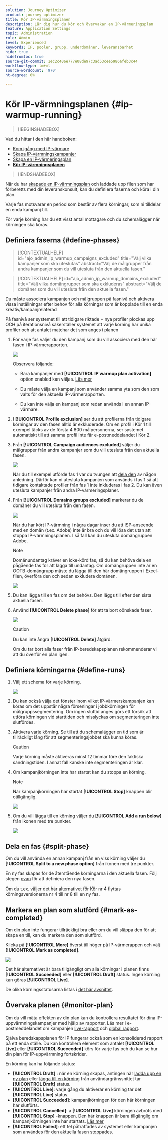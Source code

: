 ```yaml
---
solution: Journey Optimizer
product: journey optimizer
title: Kör IP-värmningsplanen
description: Lär dig hur du kör och övervakar en IP-värmeringsplan
feature: Application Settings
topic: Administration
role: Admin
level: Experienced
keywords: IP, pooler, grupp, underdomäner, leveransbarhet
hide: true
hidefromtoc: true
source-git-commit: 1ec2c406e777e08de97c3ad53cee5986afeb3c44
workflow-type: tm+mt
source-wordcount: '970'
ht-degree: 0%

---
```


# Kör IP-värmningsplanen {#ip-warmup-running}

>[!BEGINSHADEBOX]

Vad du hittar i den här handboken:

* [Kom igång med IP-värmare](ip-warmup-gs.md)
* [Skapa IP-värmningskampanjer](ip-warmup-campaign.md)
* [Skapa en IP-värmeringsplan](ip-warmup-plan.md)
* **[Kör IP-värmningsplanen](ip-warmup-running.md)**

>[!ENDSHADEBOX]

När du har [skapade en IP-värmningsplan](ip-warmup-plan.md) och laddade upp filen som har förberetts med din leveranskonsult, kan du definiera faserna och köra i din plan.

Varje fas motsvarar en period som består av flera körningar, som ni tilldelar en enda kampanj till.

För varje körning har du ett visst antal mottagare och du schemalägger när körningen ska köras.

## Definiera faserna {#define-phases}

>[!CONTEXTUALHELP]
>id="ajo_admin_ip_warmup_campaigns_excluded"
>title="Välj vilka kampanjer som ska uteslutas"
>abstract="Välj de målgrupper från andra kampanjer som du vill utesluta från den aktuella fasen."

>[!CONTEXTUALHELP]
>id="ajo_admin_ip_warmup_domains_excluded"
>title="Välj vilka domängrupper som ska exkluderas"
>abstract="Välj de domäner som du vill utesluta från den aktuella fasen."

Du måste associera kampanjen och målgruppen på fasnivå och aktivera vissa inställningar efter behov för alla körningar som är kopplade till en enda kreativ/kampanjrelaterad

På fasnivå ser systemet till att tidigare riktade + nya profiler plockas upp OCH på iterationsnivå säkerställer systemet att varje körning har unika profiler och att antalet matchar det som anges i planen

1. För varje fas väljer du den kampanj som du vill associera med den här fasen i IP-värmerapporten.

   ![](assets/ip-warmup-plan-select-campaign.png)

   Observera följande:

   * Bara kampanjer med **[!UICONTROL IP warmup plan activation]** option enabled <!--and live?--> kan väljas. [Läs mer](#create-ip-warmup-campaign)

   * Du måste välja en kampanj som använder samma yta som den som valts för den aktuella IP-värmerapporten.

   * Du kan inte välja en kampanj som redan används i en annan IP-värmare.

1. I **[!UICONTROL Profile exclusion]** ser du att profilerna från tidigare körningar av den fasen alltid är exkluderade. Om en profil i Kör 1 till exempel täcks av de första 4 800 målpersonerna, ser systemet automatiskt till att samma profil inte får e-postmeddelandet i Kör 2.

1. Från **[!UICONTROL Campaign audiences excluded]** väljer du målgrupper från andra <!--executed/live?-->kampanjer som du vill utesluta från den aktuella fasen.

   ![](assets/ip-warmup-plan-exclude-campaigns.png)

   När du till exempel utförde fas 1 var du tvungen att [dela den](#split-phase) av någon anledning. Därför kan ni utesluta kampanjen som används i fas 1 så att tidigare kontaktade profiler från fas 1 inte inkluderas i fas 2. Du kan även utesluta kampanjer från andra IP-värmeringsplaner.

1. Från **[!UICONTROL Domains groups excluded]** markerar du de domäner du vill utesluta från den fasen.

   ![](assets/ip-warmup-plan-exclude-domains.png)

   När du har kört IP-värmning i några dagar inser du att ISP-anseende med en domän (t.ex. Adobe) inte är bra och du vill lösa det utan att stoppa IP-värmningsplanen. I så fall kan du utesluta domängruppen Adobe.

   >[!NOTE]
   >
   >Domänundantag kräver en icke-körd fas, så du kan behöva dela en pågående fas för att lägga till undantag. Om domängruppen inte är en OOTB-domängrupp måste du lägga till den här domängruppen i Excel-filen, överföra den och sedan exkludera domänen.

   ![](assets/ip-warmup-plan-phase-1.png)

1. Du kan lägga till en fas om det behövs. Den läggs till efter den sista aktuella fasen.

1. Använd **[!UICONTROL Delete phase]** för att ta bort oönskade faser.

   ![](assets/ip-warmup-plan-add-delete-phases.png)

   >[!CAUTION]
   >
   >Du kan inte ångra **[!UICONTROL Delete]** åtgärd.
   >
   >Om du tar bort alla faser från IP-beredskapsplanen rekommenderar vi att du överför en plan igen.

## Definiera körningarna {#define-runs}

1. Välj ett schema för varje körning. <!--which is actually a window of opportunity. meaning? how many hours? shall we specify that to clarify?-->

   ![](assets/ip-warmup-plan-send-time.png)

1. Du kan också välja det fönster inom vilket IP-värmerskampanjen kan köras om det uppstår några förseningar i jobbkörningen för målgruppssegmentering. Om ingen sluttid anges görs ett försök att utföra körningen vid starttiden och misslyckas om segmenteringen inte slutfördes.

1. Aktivera varje körning. Se till att du schemalägger en tid som är tillräckligt lång för att segmenteringsjobbet ska kunna köras. <!--explain how you can evaluate a proper time-->

   >[!CAUTION]
   >
   >Varje körning måste aktiveras minst 12 timmar före den faktiska sändningstiden. I annat fall kanske inte segmenteringen är klar. <!--How do you know when segmentation is complete? Is there a way to prevent user from scheduling less than 12 hours before the segmentation job?-->

   <!--Sart to execute on every day basis by simply clicking the play button > for each run? do you have to come back every day to activate each run? or can you schedule them one after the other?)-->

1. Om kampanjkörningen inte har startat kan du stoppa en körning.<!--why?-->

   >[!NOTE]
   >
   >När kampanjkörningen har startat **[!UICONTROL Stop]** knappen blir otillgänglig. <!--TBC in UI-->

   ![](assets/ip-warmup-plan-stop-run.png)

1. Om du vill lägga till en körning väljer du **[!UICONTROL Add a run below]** från ikonen med tre punkter.

   ![](assets/ip-warmup-plan-run-more-actions.png)

## Dela en fas {#split-phase}

Om du vill använda en annan kampanj från en viss körning väljer du **[!UICONTROL Split to a new phase option]** från ikonen med tre punkter.

En ny fas skapas för de återstående körningarna i den aktuella fasen. Följ stegen [ovan](#define-phases) för att definiera den nya fasen.

Om du t.ex. väljer det här alternativet för Kör nr 4 flyttas körningsversionerna nr 4 till nr 8 till en ny fas.

<!--
You don't have to decide the campaign upfront. You can do a split later. It's a work in progress plan: you activate one run at a time with a campaign and you always have the flexibility to modify it while working on it.

But need to explain in which case you want to modify campaigns, provide examples
-->

## Markera en plan som slutförd {#mark-as-completed}

Om din plan inte fungerar tillräckligt bra eller om du vill släppa den för att skapa en till, kan du markera den som slutförd.

Klicka på **[!UICONTROL More]** överst till höger på IP-värmerappen och välj **[!UICONTROL Mark as completed]**.

![](assets/ip-warmup-plan-mark-completed.png)

Det här alternativet är bara tillgängligt om alla körningar i planen finns **[!UICONTROL Succeeded]** eller **[!UICONTROL Draft]** status. Ingen körning kan göras **[!UICONTROL Live]**.

De olika körningsstatusarna listas i [det här avsnittet](#monitor-plan).

## Övervaka planen {#monitor-plan}

Om du vill mäta effekten av din plan kan du kontrollera resultatet för dina IP-uppvärmningskampanjer med hjälp av rapporter. Läs mer i e-postmeddelandet om kampanjen [live-rapport](../reports/campaign-live-report.md#email-live) och [global rapport](../reports/campaign-global-report.md##email-global).

Själva beredskapsplanen för IP fungerar också som en konsoliderad rapport på ett enda ställe. Du kan kontrollera element som antalet **[!UICONTROL Live]** eller **[!UICONTROL Succeeded]** körs för varje fas och du kan se hur din plan för IP-uppvärmning fortskrider.

En körning kan ha följande status:

* **[!UICONTROL Draft]** : när en körning skapas, antingen när [ladda upp en ny plan](ip-warmup-plan.md) eller [lägga till en körning](#define-runs) från användargränssnittet tar **[!UICONTROL Draft]** status.
* **[!UICONTROL Live]**: varje gång du aktiverar en körning tar det **[!UICONTROL Live]** status.
* **[!UICONTROL Succeeded]**<!--TBC-->: kampanjkörningen för den här körningen har slutförts. <!--i.e. campaign execution has started, no error happened and emails have reached users? to check with Sid-->
* **[!UICONTROL Cancelled]**: a **[!UICONTROL Live]** körningen avbröts med **[!UICONTROL Stop]** -knappen. Den här knappen är bara tillgänglig om kampanjkörningen inte har startats. [Läs mer](#define-runs)
* **[!UICONTROL Failed]**: ett fel påträffades av systemet eller kampanjen som användes för den aktuella fasen stoppades<!--what should the user do in that case?-->.
